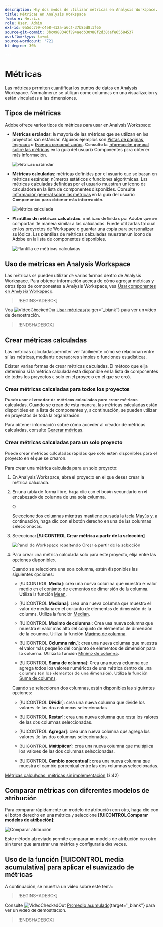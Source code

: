```yaml
---
description: Hay dos modos de utilizar métricas en Analysis Workspace.
title: Métricas en Analysis Workspace
feature: Metrics
role: User, Admin
exl-id: 0a5dc709-c4e8-412a-a6cf-37b85d811f65
source-git-commit: 3bc8988346f894aedb30988f2d386afe65584537
workflow-type: tm+mt
source-wordcount: '721'
ht-degree: 30%

---
```


# Métricas

Las métricas permiten cuantificar los puntos de datos en Analysis Workspace. Normalmente se utilizan como columnas en una visualización y están vinculadas a las dimensiones.

## Tipos de métricas

Adobe ofrece varios tipos de métricas para usar en Analysis Workspace:

* **Métricas estándar**: la mayoría de las métricas que se utilizan en los proyectos son estándar. Algunos ejemplos son [Vistas de páginas](/help/components/metrics/page-views.md), [Ingresos](/help/components/metrics/revenue.md) o [Eventos personalizados](/help/components/metrics/custom-events.md). Consulte la [Información general sobre las métricas](/help/components/metrics/overview.md) en la guía del usuario Componentes para obtener más información.

  ![Métricas estándar](assets/standard-metric.png)

* **Métricas calculadas**: métricas definidas por el usuario que se basan en métricas estándar, números estáticos o funciones algorítmicas. Las métricas calculadas definidas por el usuario muestran un icono de calculadora en la lista de componentes disponibles. Consulte [Información general sobre las métricas](/help/components/c-calcmetrics/cm-overview.md) en la guía del usuario Componentes para obtener más información.

  ![Métrica calculada](assets/calculated-metric.png)

* **Plantillas de métricas calculadas**: métricas definidas por Adobe que se comportan de manera similar a las calculadas. Puede utilizarlas tal cual en los proyectos de Workspace o guardar una copia para personalizar su lógica. Las plantillas de métricas calculadas muestran un icono de Adobe en la lista de componentes disponibles.

  ![Plantilla de métricas calculadas](assets/calculated-metric-template.png)

## Uso de métricas en Analysis Workspace

Las métricas se pueden utilizar de varias formas dentro de Analysis Workspace. Para obtener información acerca de cómo agregar métricas y otros tipos de componentes a Analysis Workspace, vea [Usar componentes en Analysis Workspace](/help/analyze/analysis-workspace/components/use-components-in-workspace.md).


>[!BEGINSHADEBOX]

Vea ![VideoCheckedOut](/help/assets/icons/VideoCheckedOut.svg) [Usar métricas](https://video.tv.adobe.com/v/40817?quality=12&learn=on){target="_blank"} para ver un vídeo de demostración.

>[!ENDSHADEBOX]

## Crear métricas calculadas

Las métricas calculadas permiten ver fácilmente cómo se relacionan entre sí las métricas, mediante operadores simples o funciones estadísticas.

Existen varias formas de crear métricas calculadas. El método que elija determina si la métrica calculada está disponible en la lista de componentes de todos los proyectos o solo en el proyecto en el que se creó.

### Crear métricas calculadas para todos los proyectos

Puede usar el creador de métricas calculadas para crear métricas calculadas. Cuando se crean de esta manera, las métricas calculadas están disponibles en la lista de componentes y, a continuación, se pueden utilizar en proyectos de toda la organización.

Para obtener información sobre cómo acceder al creador de métricas calculadas, consulte [Generar métricas](/help/components/c-calcmetrics/c-workflow/cm-workflow/c-build-metrics/cm-build-metrics.md).

### Crear métricas calculadas para un solo proyecto

Puede crear métricas calculadas rápidas que solo estén disponibles para el proyecto en el que se crearon.

Para crear una métrica calculada para un solo proyecto:

1. En Analysis Workspace, abra el proyecto en el que desea crear la métrica calculada.

1. En una tabla de forma libre, haga clic con el botón secundario en el encabezado de columna de una sola columna.

   O

   Seleccione dos columnas mientras mantiene pulsada la tecla Mayús y, a continuación, haga clic con el botón derecho en una de las columnas seleccionadas.

1. Seleccionar **[!UICONTROL Crear métrica a partir de la selección]**

   ![Panel de Workspace resaltando Crear a partir de la selección](assets/create-metric-from-selection.png)

1. Para crear una métrica calculada solo para este proyecto, elija entre las opciones disponibles.

   Cuando se selecciona una sola columna, están disponibles las siguientes opciones:

   * [!UICONTROL **Media**]: crea una nueva columna que muestra el valor medio en el conjunto de elementos de dimensión de la columna. Utiliza la función [Mean](/help/components/c-calcmetrics/cm-reference/cm-functions.md#mean).

   * [!UICONTROL **Mediana**]: crea una nueva columna que muestra el valor de mediana en el conjunto de elementos de dimensión de la columna. Utiliza la función [Median](/help/components/c-calcmetrics/cm-reference/cm-functions.md#median).

   * [!UICONTROL **Máximo de columna**]: Crea una nueva columna que muestra el valor más alto del conjunto de elementos de dimensión de la columna. Utiliza la función [Máximo de columna](/help/components/c-calcmetrics/cm-reference/cm-functions.md#column-maximum).

   * [!UICONTROL **Columna mín.**]: crea una nueva columna que muestra el valor más pequeño del conjunto de elementos de dimensión para la columna. Utiliza la función [Mínimo de columna](/help/components/c-calcmetrics/cm-reference/cm-functions.md#column-minimum).

   * [!UICONTROL **Suma de columna**]: Crea una nueva columna que agrega todos los valores numéricos de una métrica dentro de una columna (en los elementos de una dimensión). Utiliza la función [Suma de columna](/help/components/c-calcmetrics/cm-reference/cm-functions.md#column-sum).

   Cuando se seleccionan dos columnas, están disponibles las siguientes opciones:

   * [!UICONTROL **Dividir**]: crea una nueva columna que divide los valores de las dos columnas seleccionadas.

   * [!UICONTROL **Restar**]: crea una nueva columna que resta los valores de las dos columnas seleccionadas.

   * [!UICONTROL **Agregar**]: crea una nueva columna que agrega los valores de las dos columnas seleccionadas.

   * [!UICONTROL **Multiplicar**]: crea una nueva columna que multiplica los valores de las dos columnas seleccionadas.

   * [!UICONTROL **Cambio porcentual**]: crea una nueva columna que muestra el cambio porcentual entre las dos columnas seleccionadas.

[Métricas calculadas: métricas sin implementación](https://experienceleague.adobe.com/docs/analytics-learn/tutorials/components/calculated-metrics/calculated-metrics-implementationless-metrics.html?lang=es) (3:42)

## Comparar métricas con diferentes modelos de atribución

Para comparar rápidamente un modelo de atribución con otro, haga clic con el botón derecho en una métrica y seleccione **[!UICONTROL Comparar modelos de atribución]**:

![Comparar atribución](assets/compare-attribution.png)

Este método abreviado permite comparar un modelo de atribución con otro sin tener que arrastrar una métrica y configurarla dos veces.

## Uso de la función [!UICONTROL media acumulativa] para aplicar el suavizado de métricas

A continuación, se muestra un vídeo sobre este tema:


>[!BEGINSHADEBOX]

Consulte ![VideoCheckedOut](/help/assets/icons/VideoCheckedOut.svg) [Promedio acumulado](https://video.tv.adobe.com/v/27068?quality=12&learn=on){target="_blank"} para ver un vídeo de demostración.

>[!ENDSHADEBOX]

